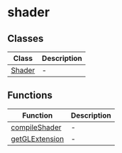 # shader

## Classes

| Class                       | Description |
| --------------------------- | ----------- |
| [Shader](classes/Shader.md) | -           |

## Functions

| Function                                      | Description |
| --------------------------------------------- | ----------- |
| [compileShader](functions/compileShader.md)   | -           |
| [getGLExtension](functions/getGLExtension.md) | -           |
